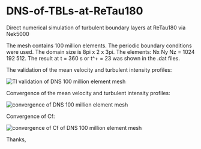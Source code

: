 # DNS-of-TBLs-at-ReTau180
Direct numerical simulation of turbulent boundary layers at ReTau180 via Nek5000

The mesh contains 100 million elements.
The periodic boundary conditions were used.
The domain size is 8pi x 2 x 3pi.
The elements: Nx Ny Nz = 1024 192 512.
The result at t = 360 s or t^+ = 23 was shown in the .dat files.

The validation of the mean velocity and turbulent intensity profiles:

![TI validation of DNS 100 million element mesh](https://github.com/VanThuan-Hoang/DNS-of-TBLs-at-ReTau180/assets/139791063/7842dff8-4248-4f47-82a6-0d33659248ab)

Convergence of the mean velocity and turbulent intensity profiles:

![convergence of DNS 100 million element mesh](https://github.com/VanThuan-Hoang/DNS-of-TBLs-at-ReTau180/assets/139791063/d6174233-2be1-4d0f-9cc1-ed37738902c3)

Convergence of Cf:

![convergence of Cf of DNS 100 million element mesh](https://github.com/VanThuan-Hoang/DNS-of-TBLs-at-ReTau180/assets/139791063/df62fe5f-d2a0-4ce8-83f9-f383b1ba28f5)

Thanks,
